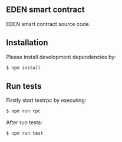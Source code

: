 ## EDEN smart contract

EDEN smart contract source code.

## Installation

Please install development dependencies by:

```bash
$ npm install
```

## Run tests

Firstly start testrpc by executing:

```bash
$ npm run rpc
```

After run tests:

```bash
$ npm run test
```
